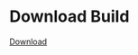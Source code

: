 
# Download Build
[Download](https://github.com/Carmelosmexy1/Zoid-Updated/releases/tag/Download)
          










































































































